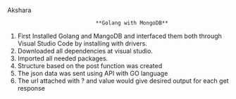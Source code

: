 Akshara
                                
                                
                                
                                
                                
                                **Golang with MongoDB**
 1) First Installed Golang and MangoDB and interfaced them both through Visual Studio Code by installing with drivers.
 2) Downloaded all dependencies at visual studio.
 3) Imported all needed packages.
 4) Structure based on the post function was created
 5) The json data was sent using API with GO language
 6) The url attached with ? and value would give desired output for each get response
